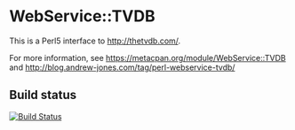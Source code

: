 WebService::TVDB
================

This is a Perl5 interface to http://thetvdb.com/.

For more information, see https://metacpan.org/module/WebService::TVDB and http://blog.andrew-jones.com/tag/perl-webservice-tvdb/

Build status
------------

[![Build Status](https://secure.travis-ci.org/andrewrjones/perl5-Net-TVDB.png)](http://travis-ci.org/andrewrjones/perl5-Net-TVDB)
